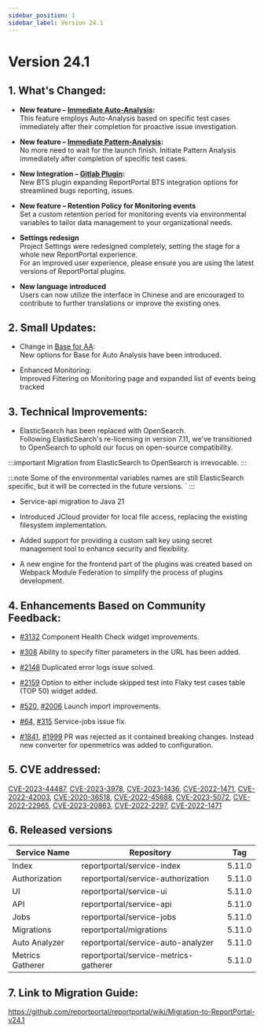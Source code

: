 ```yaml
---
sidebar_position: 1
sidebar_label: Version 24.1
---
```


# Version 24.1

## 1. What's Changed:

- **New feature – [Immediate Auto-Analysis](/analysis/ImmediateAutoAnalysis):**  <br/>
  This feature employs Auto-Analysis based on specific test cases immediately after their completion for proactive issue investigation.

- **New feature – [Immediate Pattern-Analysis](/analysis/ImmediatePatternAnalysis):**  <br/>
  No more need to wait for the launch finish. Initiate Pattern Analysis immediately after completion of specific test cases.

- **New Integration – [Gitlab Plugin](/plugins/GitLabBTS):**<br/>
  New BTS plugin expanding ReportPortal BTS integration options for streamlined bugs reporting, issues.

- **New feature – Retention Policy for Monitoring events**<br/>
  Set a custom retention period for monitoring events via environmental variables to tailor data management to your organizational needs.

- **Settings redesign**<br/>
  Project Settings were redesigned completely, setting the stage for a whole new ReportPortal experience.<br/>
  For an improved user experience, please ensure you are using the latest versions of ReportPortal plugins.

- **New language introduced**<br/>
  Users can now utilize the interface in Chinese and are encouraged to contribute to further translations or improve the existing ones.

## 2. Small Updates:

- Change in [Base for AA](/analysis/AutoAnalysisOfLaunches#base-for-analysis):<br/>
  New options for Base for Auto Analysis have been introduced.

- Enhanced Monitoring:<br/>
  Improved Filtering on Monitoring page and expanded list of events being tracked


## 3. Technical Improvements:

- ElasticSearch has been replaced with OpenSearch.  <br/>
  Following ElasticSearch's re-licensing in version 7.11, we've transitioned to OpenSearch to uphold our focus on open-source compatibility.

:::important
Migration from ElasticSearch to OpenSearch is irrevocable.
:::

:::note
Some of the environmental variables names are still ElasticSearch specific, but it will be corrected in the future versions. `
:::

- Service-api migration to Java 21

- Introduced JCloud provider for local file access, replacing the existing filesystem implementation.

- Added support for providing a custom salt key using secret management tool to enhance security and flexibility.

- A new engine for the frontend part of the plugins was created based on Webpack Module Federation to simplify the process of plugins development.


## 4. Enhancements Based on Community Feedback:

- [#3132](https://github.com/reportportal/service-ui/issues/3132) Component Health Check widget improvements.

- [#308](https://github.com/reportportal/reportportal/issues/308) Ability to specify filter parameters in the URL has been added.

- [#2148](https://github.com/reportportal/reportportal/issues/2148) Duplicated error logs issue solved.

- [#2159](https://github.com/reportportal/reportportal/issues/2159) Option to either include skipped test into Flaky test cases table (TOP 50) widget added.

- [#520,](https://github.com/reportportal/reportportal/issues/520) [#2006](https://github.com/reportportal/reportportal/issues/2006) Launch import improvements.

- [#64,](https://github.com/reportportal/service-jobs/issues/64) [#315](https://github.com/reportportal/kubernetes/issues/315) Service-jobs issue fix.

- [#1841,](https://github.com/reportportal/service-api/pull/1841) [#1999](https://github.com/reportportal/reportportal/issues/1999) PR was rejected as it contained breaking changes. Instead new converter for openmetrics was added to configuration.

## 5. CVE addressed:
[CVE-2023-44487](https://github.com/advisories/GHSA-qppj-fm5r-hxr3), [CVE-2023-3978](https://github.com/advisories/GHSA-2wrh-6pvc-2jm9), [CVE-2023-1436](https://github.com/advisories/GHSA-q6g2-g7f3-rr83), [CVE-2022-1471](https://github.com/advisories/GHSA-mjmj-j48q-9wg2), [CVE-2022-42003](https://github.com/advisories/GHSA-jjjh-jjxp-wpff), [CVE-2020-36518](https://github.com/advisories/GHSA-57j2-w4cx-62h2), [CVE-2022-45688](https://github.com/advisories/GHSA-3vqj-43w4-2q58), [CVE-2023-5072](https://github.com/advisories/GHSA-4jq9-2xhw-jpx7), [CVE-2022-22965](https://github.com/advisories/GHSA-36p3-wjmg-h94x), [CVE-2023-20863](https://github.com/advisories/GHSA-wxqc-pxw9-g2p8), [CVE-2022-2297](https://github.com/advisories/GHSA-5rjr-j9m9-qpm9), [CVE-2022-1471](https://github.com/advisories/GHSA-mjmj-j48q-9wg2)

## 6. Released versions
|Service Name|Repository|Tag|
|---|---| --- |
|Index|reportportal/service-index|5.11.0|
|Authorization|reportportal/service-authorization|5.11.0|
|UI|reportportal/service-ui|5.11.0|
|API|reportportal/service-api|5.11.0|
|Jobs|reportportal/service-jobs|5.11.0|
|Migrations|reportportal/migrations|5.11.0|
|Auto Analyzer|reportportal/service-auto-analyzer|5.11.0|
|Metrics Gatherer|reportportal/service-metrics-gatherer|5.11.0|

## 7. Link to Migration Guide:
https://github.com/reportportal/reportportal/wiki/Migration-to-ReportPortal-v24.1
